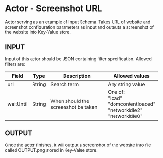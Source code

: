 # Actor - Screenshot URL

Actor serving as an example of Input Schema. Takes URL of website and screenshot configuration parameters as input and outputs a screenshot of the website into Key-Value store.

## INPUT

Input of this actor should be JSON containing filter specification. Allowed filters are:

| Field | Type | Description | Allowed values |
| ----- | ---- | ----------- | -------------- |
| url | String | Search term | Any string value |
| waitUntil | String | When should the screenshot be taken | One of:<br>"load"<br>"domcontentloaded"<br>"networkidle2"<br>"networkidle0" |

## OUTPUT

Once the actor finishes, it will output a screenshot of the website into file called OUTPUT.png
stored in Key-Value store.
